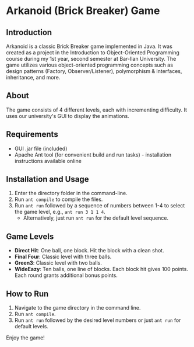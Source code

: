 # Arkanoid (Brick Breaker) Game

## Introduction
Arkanoid is a classic Brick Breaker game implemented in Java. It was created as a project in the Introduction to Object-Oriented Programming course during my 1st year, second semester at Bar-Ilan University. The game utilizes various object-oriented programming concepts such as design patterns (Factory, Observer/Listener), polymorphism & interfaces, inheritance, and more.

## About
The game consists of 4 different levels, each with incrementing difficulty. It uses our university's GUI to display the animations.

## Requirements
- GUI .jar file (included)
- Apache Ant tool (for convenient build and run tasks) - installation instructions available online

## Installation and Usage
1. Enter the directory folder in the command-line.
2. Run `ant compile` to compile the files.
3. Run `ant run` followed by a sequence of numbers between 1-4 to select the game level, e.g., `ant run 3 1 1 4`. 
   - Alternatively, just run `ant run` for the default level sequence.

## Game Levels
- **Direct Hit**: One ball, one block. Hit the block with a clean shot.
- **Final Four**: Classic level with three balls.
- **Green3**: Classic level with two balls.
- **WideEazy**: Ten balls, one line of blocks. Each block hit gives 100 points. Each round grants additional bonus points.

## How to Run
1. Navigate to the game directory in the command line.
2. Run `ant compile`.
3. Run `ant run` followed by the desired level numbers or just `ant run` for default levels.

Enjoy the game!
